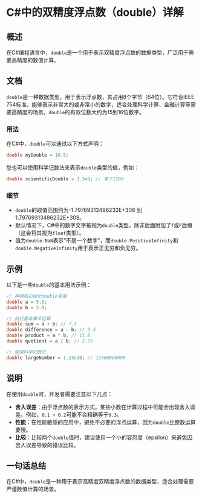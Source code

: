 <!--
Meta Description: # C#中的双精度浮点数（double）详解 ## 概述 在C#编程语言中，`double`是一个用于表示双精度浮点数的数据类型，广泛用于需要高精度的数值计算。 ## 文档 `double`是一种数据类型，用于表示浮点数，其占用8个字节（64位）。它符合IEEE 754标准，能够表示非常大的或非常小...
Meta Keywords: double, csharp, 79769313486232e, 308, 中的双精度浮点数
-->

# C#中的双精度浮点数（double）详解

## 概述
在C#编程语言中，`double`是一个用于表示双精度浮点数的数据类型，广泛用于需要高精度的数值计算。

## 文档
`double`是一种数据类型，用于表示浮点数，其占用8个字节（64位）。它符合IEEE 754标准，能够表示非常大的或非常小的数字，适合处理科学计算、金融计算等需要高精度的场景。`double`的有效位数大约为15到16位数字。

### 用法
在C#中，`double`可以通过以下方式声明：

```csharp
double myDouble = 10.5;
```

您也可以使用科学记数法来表示`double`类型的值，例如：

```csharp
double scientificDouble = 1.5e3; // 等于1500
```

### 细节
- `double`的取值范围约为-1.79769313486232E+308 到 1.79769313486232E+308。
- 默认情况下，C#中的数字文字被视为`double`类型，除非后面附加了`f`或`F`后缀（这会将其视为`float`类型）。
- 值为`double.NaN`表示“不是一个数字”，而`double.PositiveInfinity`和`double.NegativeInfinity`用于表示正无穷和负无穷。

## 示例
以下是一些`double`的基本用法示例：

```csharp
// 声明和初始化double变量
double a = 5.5;
double b = 2.0;

// 执行基本算术运算
double sum = a + b; // 7.5
double difference = a - b; // 3.5
double product = a * b; // 11.0
double quotient = a / b; // 2.75

// 使用科学记数法
double largeNumber = 1.23e10; // 12300000000
```

## 说明
在使用`double`时，开发者需要注意以下几点：

- **舍入误差**：由于浮点数的表示方式，某些小数在计算过程中可能会出现舍入误差。例如，`0.1 + 0.2`可能不会精确等于`0.3`。
- **性能**：在性能敏感的应用中，避免不必要的浮点运算，因为`double`比整数运算要慢。
- **比较**：比较两个`double`值时，建议使用一个小的容忍度（epsilon）来避免因舍入误差导致的错误比较。

## 一句话总结
在C#中，`double`是一种用于表示高精度双精度浮点数的数据类型，适合处理需要严谨数值计算的场景。